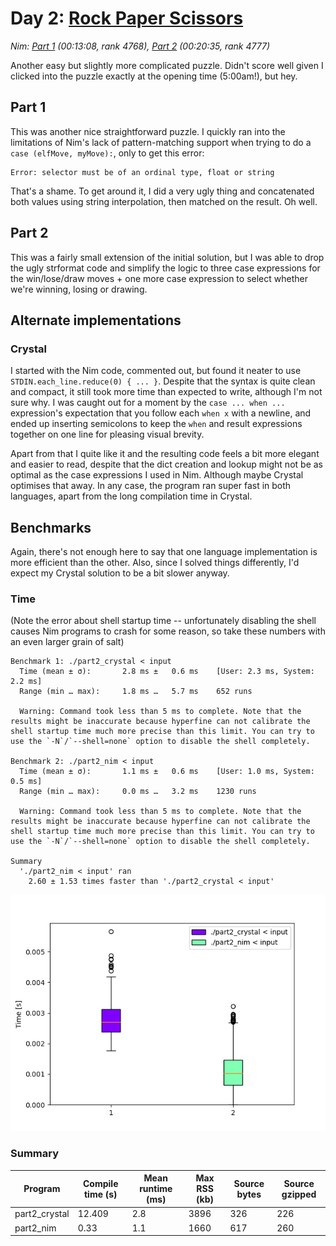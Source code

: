 # Day 2: [Rock Paper Scissors](https://adventofcode.com/2022/day/2)
*Nim: [Part 1](https://github.com/DestyNova/advent_of_code_2022/blob/main/2/part1.nim) (00:13:08, rank 4768), [Part 2](https://github.com/DestyNova/advent_of_code_2022/blob/main/2/part2.nim) (00:20:35, rank 4777)*

Another easy but slightly more complicated puzzle. Didn't score well given I clicked into the puzzle exactly at the opening time (5:00am!), but hey.

## Part 1

This was another nice straightforward puzzle. I quickly ran into the limitations of Nim's lack of pattern-matching support when trying to do a `case (elfMove, myMove):`, only to get this error:

```
Error: selector must be of an ordinal type, float or string
```

That's a shame. To get around it, I did a very ugly thing and concatenated both values using string interpolation, then matched on the result. Oh well.

## Part 2

This was a fairly small extension of the initial solution, but I was able to drop the ugly strformat code and simplify the logic to three case expressions for the win/lose/draw moves + one more case expression to select whether we're winning, losing or drawing.

## Alternate implementations

### Crystal

I started with the Nim code, commented out, but found it neater to use `STDIN.each_line.reduce(0) { ... }`. Despite that the syntax is quite clean and compact, it still took more time than expected to write, although I'm not sure why. I was caught out for a moment by the `case ... when ...` expression's expectation that you follow each `when x` with a newline, and ended up inserting semicolons to keep the `when` and result expressions together on one line for pleasing visual brevity.

Apart from that I quite like it and the resulting code feels a bit more elegant and easier to read, despite that the dict creation and lookup might not be as optimal as the case expressions I used in Nim. Although maybe Crystal optimises that away. In any case, the program ran super fast in both languages, apart from the long compilation time in Crystal.

## Benchmarks

Again, there's not enough here to say that one language implementation is more efficient than the other. Also, since I solved things differently, I'd expect my Crystal solution to be a bit slower anyway.

### Time

(Note the error about shell startup time -- unfortunately disabling the shell causes Nim programs to crash for some reason, so take these numbers with an even larger grain of salt)

```
Benchmark 1: ./part2_crystal < input
  Time (mean ± σ):       2.8 ms ±   0.6 ms    [User: 2.3 ms, System: 2.2 ms]
  Range (min … max):     1.8 ms …   5.7 ms    652 runs
 
  Warning: Command took less than 5 ms to complete. Note that the results might be inaccurate because hyperfine can not calibrate the shell startup time much more precise than this limit. You can try to use the `-N`/`--shell=none` option to disable the shell completely.
 
Benchmark 2: ./part2_nim < input
  Time (mean ± σ):       1.1 ms ±   0.6 ms    [User: 1.0 ms, System: 0.5 ms]
  Range (min … max):     0.0 ms …   3.2 ms    1230 runs
 
  Warning: Command took less than 5 ms to complete. Note that the results might be inaccurate because hyperfine can not calibrate the shell startup time much more precise than this limit. You can try to use the `-N`/`--shell=none` option to disable the shell completely.
 
Summary
  './part2_nim < input' ran
    2.60 ± 1.53 times faster than './part2_crystal < input'
```

![Boxplot of runtime benchmark results](runtime.png)

### Summary

Program | Compile time (s) | Mean runtime (ms) | Max RSS (kb) | Source bytes | Source gzipped
--- | --- | --- | --- | --- | ---
part2_crystal | 12.409 | 2.8 | 3896 | 326 | 226
part2_nim | 0.33 | 1.1 | 1660 | 617 | 260
